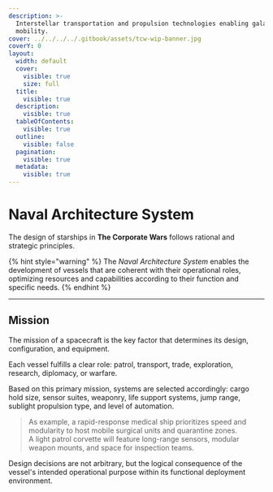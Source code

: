 ```yaml
---
description: >-
  Interstellar transportation and propulsion technologies enabling galactic
  mobility.
cover: ../../../../.gitbook/assets/tcw-wip-banner.jpg
coverY: 0
layout:
  width: default
  cover:
    visible: true
    size: full
  title:
    visible: true
  description:
    visible: true
  tableOfContents:
    visible: true
  outline:
    visible: false
  pagination:
    visible: true
  metadata:
    visible: true
---
```


# Naval Architecture System

The design of starships in **The Corporate Wars** follows rational and strategic principles.

{% hint style="warning" %}
The _Naval Architecture System_ enables the development of vessels that are coherent with their operational roles, optimizing resources and capabilities according to their function and specific needs.
{% endhint %}

***

## Mission

The mission of a spacecraft is the key factor that determines its design, configuration, and equipment.

Each vessel fulfills a clear role: patrol, transport, trade, exploration, research, diplomacy, or warfare.

Based on this primary mission, systems are selected accordingly: cargo hold size, sensor suites, weaponry, life support systems, jump range, sublight propulsion type, and level of automation.

> As example, a rapid-response medical ship prioritizes speed and modularity to host mobile surgical units and quarantine zones.\
> A light patrol corvette will feature long-range sensors, modular weapon mounts, and space for inspection teams.

Design decisions are not arbitrary, but the logical consequence of the vessel's intended operational purpose within its functional deployment environment.
